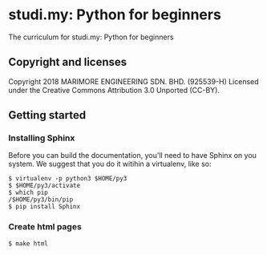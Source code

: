 # studi.my: Python for beginners
The curriculum for studi.my: Python for beginners

## Copyright and licenses

Copyright 2018 MARIMORE ENGINEERING SDN. BHD. (925539-H)
Licensed under the Creative Commons Attribution 3.0 Unported (CC-BY).

## Getting started

### Installing Sphinx

Before you can build the documentation, you'll need to have Sphinx on you
system. We suggest that you do it witihin a virtualenv, like so:
```
$ virtualenv -p python3 $HOME/py3
$ $HOME/py3/activate
$ which pip
/$HOME/py3/bin/pip
$ pip install Sphinx
```

### Create html pages

```
$ make html
```
